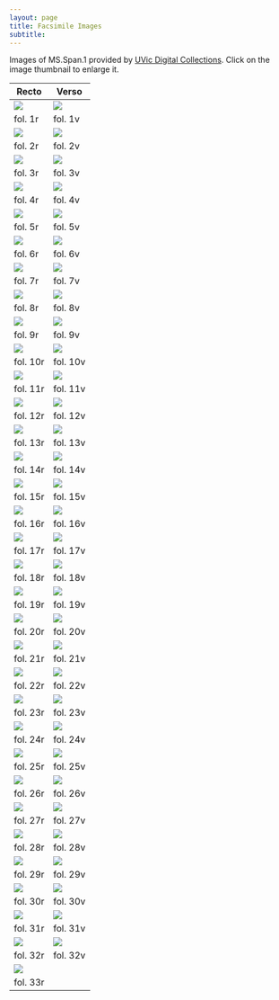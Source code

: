 ```yaml
---
layout: page
title: Facsimile Images
subtitle:
---
```


Images of MS.Span.1 provided by <a href="http://contentdm.library.uvic.ca/cdm/compoundobject/collection/collection15/id/2403">UVic Digital Collections</a>. Click on the image thumbnail to enlarge it.
<br>

Recto | Verso
--------- | ---------
[<img src="http://contentdm.library.uvic.ca/utils/getthumbnail/collection/collection15/id/2333">](https://drive.google.com/open?id=1AyAZ4tTgiIo96yOIW20ZkFN-EdVe4Nf7) | [<img src="http://contentdm.library.uvic.ca/utils/getthumbnail/collection/collection15/id/2336">](https://drive.google.com/open?id=1XXMULzu6p2ZE31HhR_fynwR3yxfv8GzD)
fol. 1r | fol. 1v
[<img src="http://contentdm.library.uvic.ca/utils/getthumbnail/collection/collection15/id/2337">](https://drive.google.com/open?id=1tjkD0sMg8HX1vSG79PTCSH99gskcPAQL) | [<img src="http://contentdm.library.uvic.ca/utils/getthumbnail/collection/collection15/id/2338">](https://drive.google.com/open?id=1qLPlNc_vYTjJIGGTp_3sblnQhx_sBzmt)
fol. 2r | fol. 2v
[<img src="http://contentdm.library.uvic.ca/utils/getthumbnail/collection/collection15/id/2339">](https://drive.google.com/open?id=1NFrf2ATgNzO2XZGQYh8jIN9F3KBMliRI) | [<img src="http://contentdm.library.uvic.ca/utils/getthumbnail/collection/collection15/id/2340">](https://drive.google.com/open?id=1ft2TPFdqwhLIR5qCVQMi7ezb1n9YQI2r)
fol. 3r | fol. 3v
[<img src="http://contentdm.library.uvic.ca/utils/getthumbnail/collection/collection15/id/2341">](https://drive.google.com/open?id=1YRXCZVlcilg5CKul4jfLtwRTyzfACvi1) | [<img src="http://contentdm.library.uvic.ca/utils/getthumbnail/collection/collection15/id/2342">](https://drive.google.com/open?id=1S3jafRHa7ISAMHrbgVmo8TFrtztA4ST-)
fol. 4r | fol. 4v
[<img src="http://contentdm.library.uvic.ca/utils/getthumbnail/collection/collection15/id/2343">](https://drive.google.com/open?id=1sff4pQ8MCnWWi89eMFkG1V3aDWH5Un52) | [<img src="http://contentdm.library.uvic.ca/utils/getthumbnail/collection/collection15/id/2344">](https://drive.google.com/open?id=16U9hiUsmX7vfHz3ALCYd9TZhbRaCgnGG)
fol. 5r | fol. 5v
[<img src="http://contentdm.library.uvic.ca/utils/getthumbnail/collection/collection15/id/2345">](https://drive.google.com/open?id=1Mt8RtGs0BEiFHCO_CdajJ-6BjFCsf9wy) | [<img src="http://contentdm.library.uvic.ca/utils/getthumbnail/collection/collection15/id/2346">](https://drive.google.com/open?id=16Jv7miWtqpWuYD8uMLTo80TQpsLu7ttn)
fol. 6r | fol. 6v
[<img src="http://contentdm.library.uvic.ca/utils/getthumbnail/collection/collection15/id/2347">](https://drive.google.com/open?id=190fdvWaejex-_yhLo27PUCX_sVxy9B73) | [<img src="http://contentdm.library.uvic.ca/utils/getthumbnail/collection/collection15/id/2348">](https://drive.google.com/open?id=11JHTNVMEJV11KMgSeaNy1DyitwBagf4J)
fol. 7r | fol. 7v
[<img src="http://contentdm.library.uvic.ca/utils/getthumbnail/collection/collection15/id/2349">](https://drive.google.com/open?id=1HMvyxW-9LeOzNQEu4-6PPMLbhHt0L3Ss) | [<img src="http://contentdm.library.uvic.ca/utils/getthumbnail/collection/collection15/id/2350">](https://drive.google.com/open?id=10nIJvLhgZVvQcO2LJzwGhQEF32jVkBow)
fol. 8r | fol. 8v
[<img src="http://contentdm.library.uvic.ca/utils/getthumbnail/collection/collection15/id/2351">](https://drive.google.com/open?id=1I4tCWvGomlcwggnaNbauLyFKHmFo6Lhn) | [<img src="http://contentdm.library.uvic.ca/utils/getthumbnail/collection/collection15/id/2352">](https://drive.google.com/open?id=1Jpoc6X1nfjflCuce8YjL5oPGXsns7RF6)
fol. 9r | fol. 9v
[<img src="http://contentdm.library.uvic.ca/utils/getthumbnail/collection/collection15/id/2353">](https://drive.google.com/open?id=15wrNcmwZ4NVhbyxQmWW1IDhTZtijMrJm) | [<img src="http://contentdm.library.uvic.ca/utils/getthumbnail/collection/collection15/id/2354">](https://drive.google.com/open?id=1OdYjqw9MqujWlayid9JbLJTivxaXJ5zb)
fol. 10r | fol. 10v
[<img src="http://contentdm.library.uvic.ca/utils/getthumbnail/collection/collection15/id/2355">](https://drive.google.com/open?id=1Yit-DzMrT30Db8WNoXyg-s3ehrNx1BTr) | [<img src="http://contentdm.library.uvic.ca/utils/getthumbnail/collection/collection15/id/2356">](https://drive.google.com/open?id=1e6WNY-ve8u_c33QnKz7nJ5qzE6Rmt7qs)
fol. 11r | fol. 11v
[<img src="http://contentdm.library.uvic.ca/utils/getthumbnail/collection/collection15/id/2357">](https://drive.google.com/open?id=1IOOb-E5dAM-_O7EHZhB9B3c8Ik3yOI9I) | [<img src="http://contentdm.library.uvic.ca/utils/getthumbnail/collection/collection15/id/2358">](https://drive.google.com/open?id=1NGjK9gibo4j6sZVxy7YyVXG09UKwIq8A)
fol. 12r | fol. 12v
[<img src="http://contentdm.library.uvic.ca/utils/getthumbnail/collection/collection15/id/2359">](https://drive.google.com/open?id=1OJrrXeCkbWpVVaYNphJo56d9PRve_wH3) | [<img src="http://contentdm.library.uvic.ca/utils/getthumbnail/collection/collection15/id/2360">](https://drive.google.com/open?id=1RyO-02Gb6c9EEUn_Yz8xdxj-nDjViEE1)
fol. 13r | fol. 13v
[<img src="http://contentdm.library.uvic.ca/utils/getthumbnail/collection/collection15/id/2361">](https://drive.google.com/open?id=10iSAzueHjpLI_yYdzzxW0yqBsMAMFb7Z) | [<img src="http://contentdm.library.uvic.ca/utils/getthumbnail/collection/collection15/id/2362">](https://drive.google.com/open?id=1e2v489Cxp62eeNNNm6BUX2_HQy2ZIT9z)
fol. 14r | fol. 14v
[<img src="http://contentdm.library.uvic.ca/utils/getthumbnail/collection/collection15/id/2363">](https://drive.google.com/open?id=1PbnPxzF4U1M1nQItYvorgRDaU_rQlI6L) | [<img src="http://contentdm.library.uvic.ca/utils/getthumbnail/collection/collection15/id/2364">](https://drive.google.com/open?id=1megyjC5l2MJhYq_R1rA0Gmew7mRrj8Pu)
fol. 15r | fol. 15v
[<img src="http://contentdm.library.uvic.ca/utils/getthumbnail/collection/collection15/id/2365">](https://drive.google.com/open?id=13fO5zSqESnssZSqWbdBFJeovmTPuviJR) | [<img src="http://contentdm.library.uvic.ca/utils/getthumbnail/collection/collection15/id/2366">](https://drive.google.com/open?id=1xpO2JqsM2T1gXRxJKV-52R_hHFeGO85q)
fol. 16r | fol. 16v
[<img src="http://contentdm.library.uvic.ca/utils/getthumbnail/collection/collection15/id/2367">](https://drive.google.com/open?id=11Ukt4CDQinOOoci0aSz418T82l2WgDhm) | [<img src="http://contentdm.library.uvic.ca/utils/getthumbnail/collection/collection15/id/2368">](https://drive.google.com/open?id=1-DecfzZqWTaGLCEJgtMt9AKFqfsYMnlb)
fol. 17r | fol. 17v
[<img src="http://contentdm.library.uvic.ca/utils/getthumbnail/collection/collection15/id/2369">](https://drive.google.com/open?id=1e2RRNPtUCPrYb2Ava0JMtEejILb2qB0D) | [<img src="http://contentdm.library.uvic.ca/utils/getthumbnail/collection/collection15/id/2370">](https://drive.google.com/open?id=1YQC1x33b8YXl7EF02b3A5VAY0gj5_G2s)
fol. 18r | fol. 18v
[<img src="http://contentdm.library.uvic.ca/utils/getthumbnail/collection/collection15/id/2371">](https://drive.google.com/open?id=1TPx86azPIxArI7sAfF2zLzAFIRZa445C) | [<img src="http://contentdm.library.uvic.ca/utils/getthumbnail/collection/collection15/id/2372">](https://drive.google.com/open?id=1jVubtkRgJZl8UdxPL62Se81yWUoWUo-k)
fol. 19r | fol. 19v
[<img src="http://contentdm.library.uvic.ca/utils/getthumbnail/collection/collection15/id/2373">](https://drive.google.com/open?id=1MHIdygCVWijI0T3Ep8wZ3mgC_aguKAGH) | [<img src="http://contentdm.library.uvic.ca/utils/getthumbnail/collection/collection15/id/2374">](https://drive.google.com/open?id=1_HbAacBd0ZHgfahaen8PX2x6qlGIhE7G)
fol. 20r | fol. 20v
[<img src="http://contentdm.library.uvic.ca/utils/getthumbnail/collection/collection15/id/2375">](https://drive.google.com/open?id=1N2m5Q2Hdx47ynFWZWtLAu8bA9LWXy9xM) | [<img src="http://contentdm.library.uvic.ca/utils/getthumbnail/collection/collection15/id/2376">](https://drive.google.com/open?id=1XcLJnJz6Dqg8DHtx0PKHYvv82FfOHsjN)
fol. 21r | fol. 21v
[<img src="http://contentdm.library.uvic.ca/utils/getthumbnail/collection/collection15/id/2377">](https://drive.google.com/open?id=1XlNtRBlekCZfK8v_nfdRuztL_msCyofr) | [<img src="http://contentdm.library.uvic.ca/utils/getthumbnail/collection/collection15/id/2378">](https://drive.google.com/open?id=10c4AtqjybwYBzqNmQLTy8FFo6RLmOQ9x)
fol. 22r | fol. 22v
[<img src="http://contentdm.library.uvic.ca/utils/getthumbnail/collection/collection15/id/2379">](https://drive.google.com/open?id=1Ng386kjj4kxwZ7jEpYdGWOylPdo6naxx) | [<img src="http://contentdm.library.uvic.ca/utils/getthumbnail/collection/collection15/id/2380">](https://drive.google.com/open?id=1Gp9dHMOGRupr2DUwt4WswidUyt53k3w2)
fol. 23r | fol. 23v
[<img src="http://contentdm.library.uvic.ca/utils/getthumbnail/collection/collection15/id/2381">](https://drive.google.com/open?id=1R4kZttEJYshQjCrTs5NvsXdl87_akbzM) | [<img src="http://contentdm.library.uvic.ca/utils/getthumbnail/collection/collection15/id/2382">](https://drive.google.com/open?id=1Imw5tFw4pTxV3yorkxc7tFf-2oU7-jYl)
fol. 24r | fol. 24v
<img src="http://contentdm.library.uvic.ca/utils/getthumbnail/collection/collection15/id/2383"> | <img src="http://contentdm.library.uvic.ca/utils/getthumbnail/collection/collection15/id/2384">
fol. 25r | fol. 25v
<img src="http://contentdm.library.uvic.ca/utils/getthumbnail/collection/collection15/id/2385"> | <img src="http://contentdm.library.uvic.ca/utils/getthumbnail/collection/collection15/id/2386">
fol. 26r | fol. 26v
<img src="http://contentdm.library.uvic.ca/utils/getthumbnail/collection/collection15/id/2387"> | <img src="http://contentdm.library.uvic.ca/utils/getthumbnail/collection/collection15/id/2388">
fol. 27r | fol. 27v
<img src="http://contentdm.library.uvic.ca/utils/getthumbnail/collection/collection15/id/2389"> | <img src="http://contentdm.library.uvic.ca/utils/getthumbnail/collection/collection15/id/2390">
fol. 28r | fol. 28v
<img src="http://contentdm.library.uvic.ca/utils/getthumbnail/collection/collection15/id/2391"> | <img src="http://contentdm.library.uvic.ca/utils/getthumbnail/collection/collection15/id/2392">
fol. 29r | fol. 29v
<img src="http://contentdm.library.uvic.ca/utils/getthumbnail/collection/collection15/id/2393"> | <img src="http://contentdm.library.uvic.ca/utils/getthumbnail/collection/collection15/id/2394">
fol. 30r | fol. 30v
<img src="http://contentdm.library.uvic.ca/utils/getthumbnail/collection/collection15/id/2395"> | <img src="http://contentdm.library.uvic.ca/utils/getthumbnail/collection/collection15/id/2396">
fol. 31r | fol. 31v
<img src="http://contentdm.library.uvic.ca/utils/getthumbnail/collection/collection15/id/2397"> | <img src="http://contentdm.library.uvic.ca/utils/getthumbnail/collection/collection15/id/2398">
fol. 32r | fol. 32v
<img src="http://contentdm.library.uvic.ca/utils/getthumbnail/collection/collection15/id/2399"> |   
fol. 33r |  
